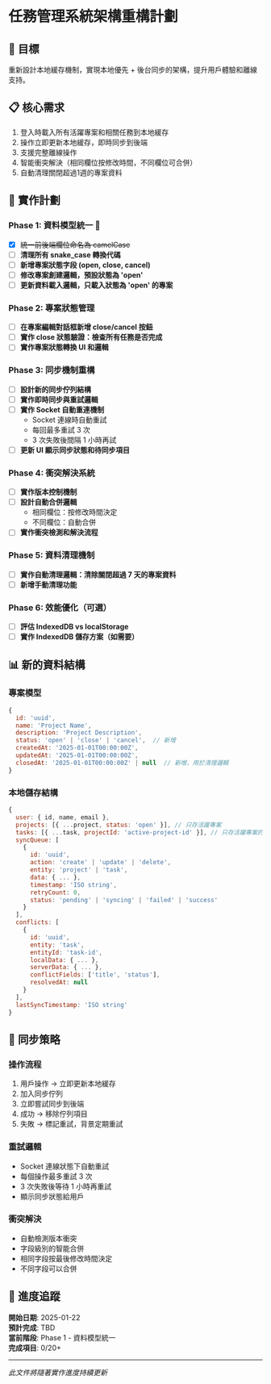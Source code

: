# 任務管理系統架構重構計劃

## 🎯 目標
重新設計本地緩存機制，實現本地優先 + 後台同步的架構，提升用戶體驗和離線支持。

## 📋 核心需求
1. 登入時載入所有活躍專案和相關任務到本地緩存
2. 操作立即更新本地緩存，即時同步到後端
3. 支援完整離線操作
4. 智能衝突解決（相同欄位按修改時間，不同欄位可合併）
5. 自動清理關閉超過1週的專案資料

## 🔧 實作計劃

### Phase 1: 資料模型統一 🚧
- [x] ~~統一前後端欄位命名為 camelCase~~
- [ ] **清理所有 snake_case 轉換代碼**
- [ ] **新增專案狀態字段 (open, close, cancel)**
- [ ] **修改專案創建邏輯，預設狀態為 'open'**
- [ ] **更新資料載入邏輯，只載入狀態為 'open' 的專案**

### Phase 2: 專案狀態管理
- [ ] **在專案編輯對話框新增 close/cancel 按鈕**
- [ ] **實作 close 狀態驗證：檢查所有任務是否完成**
- [ ] **實作專案狀態轉換 UI 和邏輯**

### Phase 3: 同步機制重構
- [ ] **設計新的同步佇列結構**
- [ ] **實作即時同步與重試邏輯**
- [ ] **實作 Socket 自動重連機制**
  - Socket 連線時自動重試
  - 每回最多重試 3 次
  - 3 次失敗後間隔 1 小時再試
- [ ] **更新 UI 顯示同步狀態和待同步項目**

### Phase 4: 衝突解決系統
- [ ] **實作版本控制機制**
- [ ] **設計自動合併邏輯**
  - 相同欄位：按修改時間決定
  - 不同欄位：自動合併
- [ ] **實作衝突檢測和解決流程**

### Phase 5: 資料清理機制
- [ ] **實作自動清理邏輯：清除關閉超過 7 天的專案資料**
- [ ] **新增手動清理功能**

### Phase 6: 效能優化（可選）
- [ ] **評估 IndexedDB vs localStorage**
- [ ] **實作 IndexedDB 儲存方案（如需要）**

## 📊 新的資料結構

### 專案模型
```javascript
{
  id: 'uuid',
  name: 'Project Name',
  description: 'Project Description',
  status: 'open' | 'close' | 'cancel',  // 新增
  createdAt: '2025-01-01T00:00:00Z',
  updatedAt: '2025-01-01T00:00:00Z',
  closedAt: '2025-01-01T00:00:00Z' | null  // 新增，用於清理邏輯
}
```

### 本地儲存結構
```javascript
{
  user: { id, name, email },
  projects: [{ ...project, status: 'open' }], // 只存活躍專案
  tasks: [{ ...task, projectId: 'active-project-id' }], // 只存活躍專案的任務
  syncQueue: [
    {
      id: 'uuid',
      action: 'create' | 'update' | 'delete',
      entity: 'project' | 'task',
      data: { ... },
      timestamp: 'ISO string',
      retryCount: 0,
      status: 'pending' | 'syncing' | 'failed' | 'success'
    }
  ],
  conflicts: [
    {
      id: 'uuid',
      entity: 'task',
      entityId: 'task-id',
      localData: { ... },
      serverData: { ... },
      conflictFields: ['title', 'status'],
      resolvedAt: null
    }
  ],
  lastSyncTimestamp: 'ISO string'
}
```

## 🔄 同步策略

### 操作流程
1. 用戶操作 → 立即更新本地緩存
2. 加入同步佇列
3. 立即嘗試同步到後端
4. 成功 → 移除佇列項目
5. 失敗 → 標記重試，背景定期重試

### 重試邏輯
- Socket 連線狀態下自動重試
- 每個操作最多重試 3 次
- 3 次失敗後等待 1 小時再重試
- 顯示同步狀態給用戶

### 衝突解決
- 自動檢測版本衝突
- 字段級別的智能合併
- 相同字段按最後修改時間決定
- 不同字段可以合併

## 📝 進度追蹤

**開始日期**: 2025-01-22  
**預計完成**: TBD  
**當前階段**: Phase 1 - 資料模型統一  
**完成項目**: 0/20+  

---
*此文件將隨著實作進度持續更新*